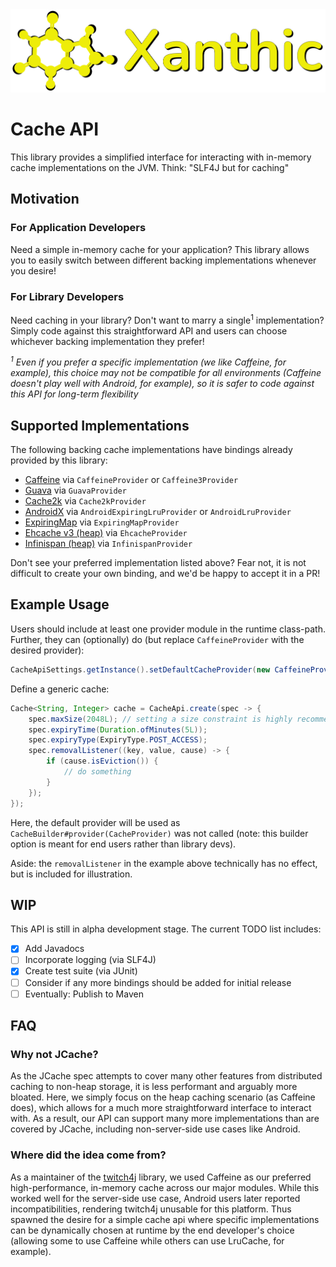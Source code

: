 <img src=".github/logo.png?raw=true" alt="Xanthic logo" width="652" />

# Cache API

This library provides a simplified interface for interacting with in-memory cache implementations on the JVM.
Think: "SLF4J but for caching"

## Motivation

### For Application Developers

Need a simple in-memory cache for your application?
This library allows you to easily switch between different backing implementations whenever you desire!

### For Library Developers

Need caching in your library? Don't want to marry a single<sup>1</sup> implementation?
Simply code against this straightforward API and users can choose whichever backing implementation they prefer!

*<sup>1</sup> Even if you prefer a specific implementation (we like Caffeine, for example), this choice may not be compatible for all environments (Caffeine doesn't play well with Android, for
example), so it is safer to code against this API for long-term flexibility*

## Supported Implementations

The following backing cache implementations have bindings already provided by this library:

* [Caffeine](https://github.com/ben-manes/caffeine/wiki) via `CaffeineProvider` or `Caffeine3Provider`
* [Guava](https://github.com/google/guava/wiki/CachesExplained) via `GuavaProvider`
* [Cache2k](https://cache2k.org) via `Cache2kProvider`
* [AndroidX](https://developer.android.com/reference/androidx/collection/LruCache) via `AndroidExpiringLruProvider` or `AndroidLruProvider`
* [ExpiringMap](https://github.com/jhalterman/expiringmap#expiringmap) via `ExpiringMapProvider`
* [Ehcache v3 (heap)](https://www.ehcache.org/documentation/3.0/index.html) via `EhcacheProvider`
* [Infinispan (heap)](https://infinispan.org/documentation/) via `InfinispanProvider`

Don't see your preferred implementation listed above?
Fear not, it is not difficult to create your own binding, and we'd be happy to accept it in a PR!

## Example Usage

Users should include at least one provider module in the runtime class-path.
Further, they can (optionally) do (but replace `CaffeineProvider` with the desired provider):

```java
CacheApiSettings.getInstance().setDefaultCacheProvider(new CaffeineProvider());
```

Define a generic cache:

```java
Cache<String, Integer> cache = CacheApi.create(spec -> {
	spec.maxSize(2048L); // setting a size constraint is highly recommended
	spec.expiryTime(Duration.ofMinutes(5L));
	spec.expiryType(ExpiryType.POST_ACCESS);
	spec.removalListener((key, value, cause) -> {
		if (cause.isEviction()) {
			// do something
		}
	});
});
```

Here, the default provider will be used as `CacheBuilder#provider(CacheProvider)` was not called (note: this builder option is meant for end users rather than library devs).

Aside: the `removalListener` in the example above technically has no effect, but is included for illustration.

## WIP

This API is still in alpha development stage. The current TODO list includes:

- [x] Add Javadocs
- [ ] Incorporate logging (via SLF4J)
- [x] Create test suite (via JUnit)
- [ ] Consider if any more bindings should be added for initial release
- [ ] Eventually: Publish to Maven

## FAQ

### Why not JCache?

As the JCache spec attempts to cover many other features from distributed caching to non-heap storage, it is less performant and arguably more bloated.
Here, we simply focus on the heap caching scenario (as Caffeine does), which allows for a much more straightforward interface to interact with.
As a result, our API can support many more implementations than are covered by JCache, including non-server-side use cases like Android.

### Where did the idea come from?

As a maintainer of the [twitch4j](https://github.com/twitch4j/twitch4j) library, we used Caffeine as our preferred high-performance, in-memory cache across our major modules.
While this worked well for the server-side use case, Android users later reported incompatibilities, rendering twitch4j unusable for this platform.
Thus spawned the desire for a simple cache api where specific implementations can be dynamically chosen at runtime by the end developer's choice
(allowing some to use Caffeine while others can use LruCache, for example).
